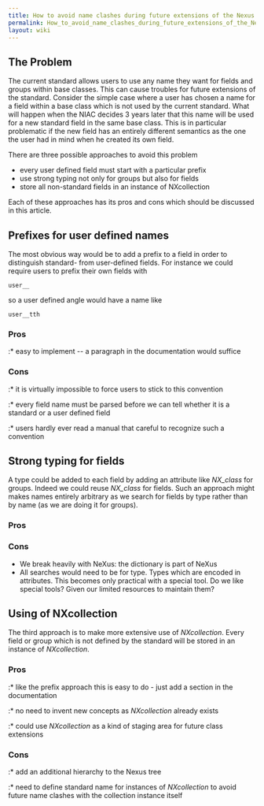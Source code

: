 ```yaml
---
title: How to avoid name clashes during future extensions of the Nexus standard
permalink: How_to_avoid_name_clashes_during_future_extensions_of_the_Nexus_standard/
layout: wiki
---
```


The Problem
-----------

The current standard allows users to use any name they want for fields
and groups within base classes. This can cause troubles for future
extensions of the standard. Consider the simple case where a user has
chosen a name for a field within a base class which is not used by the
current standard. What will happen when the NIAC decides 3 years later
that this name will be used for a new standard field in the same base
class. This is in particular problematic if the new field has an
entirely different semantics as the one the user had in mind when he
created its own field.

There are three possible approaches to avoid this problem

-   every user defined field must start with a particular prefix
-   use strong typing not only for groups but also for fields
-   store all non-standard fields in an instance of NXcollection

Each of these approaches has its pros and cons which should be discussed
in this article.

Prefixes for user defined names
-------------------------------

The most obvious way would be to add a prefix to a field in order to
distinguish standard- from user-defined fields. For instance we could
require users to prefix their own fields with

`user__`

so a user defined angle would have a name like

`user__tth`

### Pros

:\* easy to implement -- a paragraph in the documentation would suffice

### Cons

:\* it is virtually impossible to force users to stick to this
convention

:\* every field name must be parsed before we can tell whether it is a
standard or a user defined field

:\* users hardly ever read a manual that careful to recognize such a
convention

Strong typing for fields
------------------------

A type could be added to each field by adding an attribute like
*NX\_class* for groups. Indeed we could reuse *NX\_class* for fields.
Such an approach might makes names entirely arbitrary as we search for
fields by type rather than by name (as we are doing it for groups).

### Pros

### Cons

-   We break heavily with NeXus: the dictionary is part of NeXus
-   All searches would need to be for type. Types which are encoded in
    attributes. This becomes only practical with a special tool. Do we
    like special tools? Given our limited resources to maintain them?

Using of NXcollection
---------------------

The third approach is to make more extensive use of *NXcollection*.
Every field or group which is not defined by the standard will be stored
in an instance of *NXcollection*.

### Pros

:\* like the prefix approach this is easy to do - just add a section in
the documentation

:\* no need to invent new concepts as *NXcollection* already exists

:\* could use *NXcollection* as a kind of staging area for future class
extensions

### Cons

:\* add an additional hierarchy to the Nexus tree

:\* need to define standard name for instances of *NXcollection* to
avoid future name clashes with the collection instance itself

